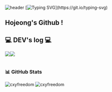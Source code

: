 ![header](https://capsule-render.vercel.app/api?type=waving&color=6994CDEE&text=&animation=twinkling&height=80)
[![Typing SVG](https://readme-typing-svg.demolab.com?font=Alkatra&weight=500&size=45&duration=3500&pause=3&color=3f70af&center=false&vCenter=false&multiline=true&repeat=true&width=1000&height=100&lines=Welcome+to+Hojeong's+GitHub!)](https://git.io/typing-svg)

## Hojeong's Github !

## 💻 DEV's log 💻
<div style="display:flex; flex-direction:row;">
    <a href="https://pumped-square-544.notion.site/81c219b2c2304d18a070df815726005a">
    <img src="https://img.shields.io/badge/Portfolio-FFC0CB?style=for-the-badge"> 
    </a>
    <a href="https://velog.io/@hjung43">
        <img src="https://img.shields.io/badge/Velog-20c997?style=for-the-badge&logo=Vimeo&logoColor=white"> 
    </a>
  
</div><br>

### 📊 GitHub Stats
<p><img src="https://github-readme-stats.vercel.app/api?username=hjung43&show_icons=true&hide_title=true&hide_border=true&theme=dracula&hide_border=false&include_all_commits=false&count_private=false" alt="cxyfreedom" /> <img src="https://github-readme-stats.vercel.app/api/top-langs/?username=hjung43&theme=dracula&hide_border=false&include_all_commits=false&count_private=false&layout=compact" alt="cxyfreedom" /></p>
